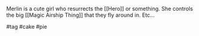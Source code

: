 Merlin is a cute girl who resurrects the [[Hero]] or something. She controls the big [[Magic Airship Thing]] that they fly around in. Etc...

#tag #cake #pie